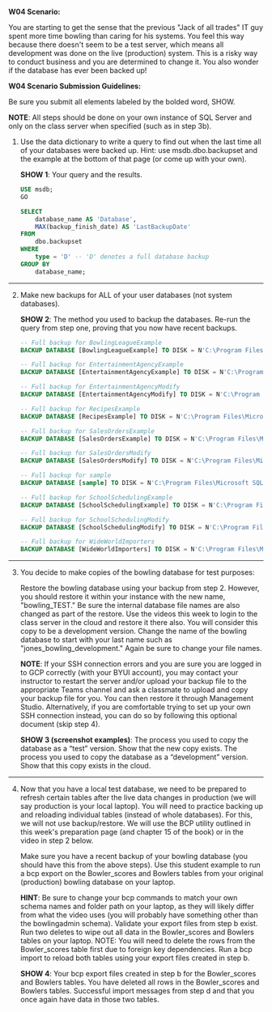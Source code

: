 **W04 Scenario:**

You are starting to get the sense that the previous "Jack of all trades" IT guy spent more time bowling than caring for his systems. You feel this way because there doesn't seem to be a test server, which means all development was done on the live (production) system. This is a risky way to conduct business and you are determined to change it. You also wonder if the database has ever been backed up!

**W04 Scenario Submission Guidelines:**

Be sure you submit all elements labeled by the bolded word, SHOW.

**NOTE**: All steps should be done on your own instance of SQL Server and only on the class server when specified (such as in step 3b).

1. Use the data dictionary to write a query to find out when the last time all of your databases were backed up. Hint: use msdb.dbo.backupset and the example at the bottom of that page (or come up with your own).
 
	**SHOW 1**: Your query and the results.


    ```sql
	USE msdb;
	GO

	SELECT
		database_name AS 'Database',
		MAX(backup_finish_date) AS 'LastBackupDate'
	FROM
		dbo.backupset
	WHERE
		type = 'D' -- 'D' denotes a full database backup
	GROUP BY
		database_name;
    ```
---

2. Make new backups for ALL of your user databases (not system databases).

	**SHOW 2**: 
	The method you used to backup the databases. 
	Re-run the query from step one, proving that you now have recent backups.

    ```sql
	-- Full backup for BowlingLeagueExample
	BACKUP DATABASE [BowlingLeagueExample] TO DISK = N'C:\Program Files\Microsoft SQL Server\MSSQL16.MSSQLSERVER\MSSQL\Backup\BowlingLeagueExample.bak' WITH INIT;

	-- Full backup for EntertainmentAgencyExample
	BACKUP DATABASE [EntertainmentAgencyExample] TO DISK = N'C:\Program Files\Microsoft SQL Server\MSSQL16.MSSQLSERVER\MSSQL\Backup\EntertainmentAgencyExample_backup.bak' WITH INIT;

	-- Full backup for EntertainmentAgencyModify
	BACKUP DATABASE [EntertainmentAgencyModify] TO DISK = N'C:\Program Files\Microsoft SQL Server\MSSQL16.MSSQLSERVER\MSSQL\Backup\EntertainmentAgencyModify_backup.bak' WITH INIT;

	-- Full backup for RecipesExample
	BACKUP DATABASE [RecipesExample] TO DISK = N'C:\Program Files\Microsoft SQL Server\MSSQL16.MSSQLSERVER\MSSQL\Backup\RecipesExample_backup.bak' WITH INIT;

	-- Full backup for SalesOrdersExample
	BACKUP DATABASE [SalesOrdersExample] TO DISK = N'C:\Program Files\Microsoft SQL Server\MSSQL16.MSSQLSERVER\MSSQL\Backup\SalesOrdersExample_backup.bak' WITH INIT;

	-- Full backup for SalesOrdersModify
	BACKUP DATABASE [SalesOrdersModify] TO DISK = N'C:\Program Files\Microsoft SQL Server\MSSQL16.MSSQLSERVER\MSSQL\Backup\SalesOrdersModify_backup.bak' WITH INIT;

	-- Full backup for sample
	BACKUP DATABASE [sample] TO DISK = N'C:\Program Files\Microsoft SQL Server\MSSQL16.MSSQLSERVER\MSSQL\Backup\sample_backup.bak' WITH INIT;

	-- Full backup for SchoolSchedulingExample
	BACKUP DATABASE [SchoolSchedulingExample] TO DISK = N'C:\Program Files\Microsoft SQL Server\MSSQL16.MSSQLSERVER\MSSQL\Backup\SchoolSchedulingExample_backup.bak' WITH INIT;

	-- Full backup for SchoolSchedulingModify
	BACKUP DATABASE [SchoolSchedulingModify] TO DISK = N'C:\Program Files\Microsoft SQL Server\MSSQL16.MSSQLSERVER\MSSQL\Backup\SchoolSchedulingModify_backup.bak' WITH INIT;

	-- Full backup for WideWorldImporters
	BACKUP DATABASE [WideWorldImporters] TO DISK = N'C:\Program Files\Microsoft SQL Server\MSSQL16.MSSQLSERVER\MSSQL\Backup\WideWorldImporters.bak' WITH INIT;
	```
---

3. You decide to make copies of the bowling database for test purposes:

	Restore the bowling database using your backup from step 2. However, you should restore it within your instance with the new name, "bowling_TEST." Be sure the internal database file names are also changed as part of the restore.
	Use the videos this week to login to the class server in the cloud and restore it there also. You will consider this copy to be a development version. Change the name of the bowling database to start with your last name such as "jones_bowling_development." Again be sure to change your file names.

	**NOTE**: If your SSH connection errors and you are sure you are logged in to GCP correctly (with your BYUI account), you may contact your instructor to restart the server and/or upload your backup file to the appropriate Teams channel and ask a classmate to upload and copy your backup file for you. You can then restore it through Management Studio. Alternatively, if you are comfortable trying to set up your own SSH connection instead, you can do so by following this optional document (skip step 4).

	**SHOW 3 (screenshot examples)**: 
	The process you used to copy the database as a “test” version. Show that the new copy exists.
	The process you used to copy the database as a “development” version. Show that this copy exists in the cloud.

---

4. Now that you have a local test database, we need to be prepared to refresh certain tables after the live data changes in production (we will say production is your local laptop). You will need to practice backing up and reloading individual tables (instead of whole databases). For this, we will not use backup/restore. We will use the BCP utility outlined in this week's preparation page (and chapter 15 of the book) or in the video in step 2 below.

	Make sure you have a recent backup of your bowling database (you should have this from the above steps).
	Use this student example to run a bcp export on the Bowler_scores and Bowlers tables from your original (production) bowling database on your laptop.
	
	**HINT**: Be sure to change your bcp commands to match your own schema names and folder path on your laptop, as they will likely differ from what the video uses (you will probably have something other than the bowlingadmin schema).
	Validate your export files from step b exist. Run two deletes to wipe out all data in the Bowler_scores and Bowlers tables on your laptop. NOTE: You will need to delete the rows from the Bowler_scores table first due to foreign key dependencies.
	Run a bcp import to reload both tables using your export files created in step b.

	**SHOW 4**:
	Your bcp export files created in step b for the Bowler_scores and Bowlers tables.
	You have deleted all rows in the Bowler_scores and Bowlers tables.
	Successful import messages from step d and that you once again have data in those two tables.

